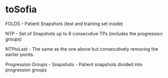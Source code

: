# toSofia

FOLDS - Patient Snapshots (test and training set inside)

NTP - Set of Snapshots up to 8 consecutive TPs (includes the progression groups)

NTPtoLast - The same as the one above but consecutively removing the earlier points.

Progression Groups - Snapshots - Patient snapshots divided into progression groups
